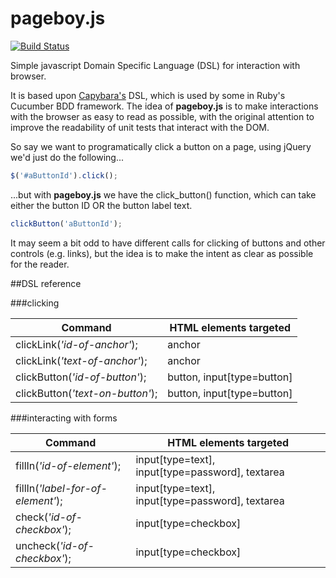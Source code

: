 pageboy.js
==========

[![Build Status](https://travis-ci.org/iainjmitchell/pageboy.js.png)](https://travis-ci.org/iainjmitchell/pageboy.js)

Simple javascript Domain Specific Language (DSL) for interaction with browser.

It is based upon [Capybara's](https://github.com/jnicklas/capybara) DSL, which is used by some in Ruby's Cucumber BDD framework.  The idea of **pageboy.js** is to make interactions with the browser as easy to read as possible, with the original attention to improve the readability of unit tests that interact with the DOM.

So say we want to programatically click a button on a page, using jQuery we'd just do the following...

```javascript
$('#aButtonId').click();
```

...but with **pageboy.js** we have the click_button() function, which can take either the button ID OR the button label text. 

```javascript
clickButton('aButtonId');
```

It may seem a bit odd to have different calls for clicking of buttons and other controls (e.g. links), but the idea is to make the intent as clear as possible for the reader.

##DSL reference

###clicking

| Command | HTML elements targeted |
| --- | --- | 
| clickLink(*'id-of-anchor'*); | anchor |
| clickLink(*'text-of-anchor'*); | anchor |
| clickButton(*'id-of-button'*); | button, input[type=button] |
| clickButton(*'text-on-button'*); | button, input[type=button] |

###interacting with forms

| Command | HTML elements targeted |
| --- | --- | 
| fillIn(*'id-of-element'*); | input[type=text], input[type=password], textarea |
| fillIn(*'label-for-of-element'*); | input[type=text], input[type=password], textarea |
| check(*'id-of-checkbox'*); | input[type=checkbox] |
| uncheck(*'id-of-checkbox'*); | input[type=checkbox] |



